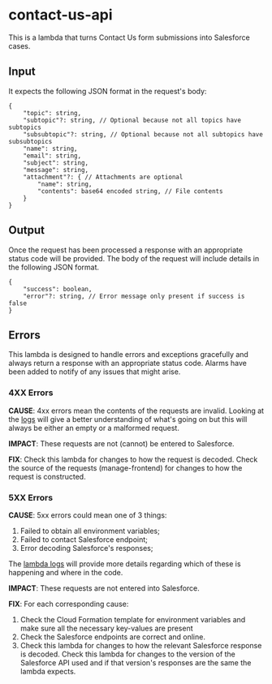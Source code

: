 # contact-us-api

This is a lambda that turns Contact Us form submissions into Salesforce cases.

## Input

It expects the following JSON format in the request's body:

```
{
    "topic": string,
    "subtopic"?: string, // Optional because not all topics have subtopics
    "subsubtopic"?: string, // Optional because not all subtopics have subsubtopics
    "name": string,
    "email": string,
    "subject": string,
    "message": string,
    "attachment"?: { // Attachments are optional
        "name": string,
        "contents": base64 encoded string, // File contents
    }
}
```

## Output

Once the request has been processed a response with an appropriate status code will be provided. The body of the request
 will include details in the following JSON format.

```
{
    "success": boolean,
    "error"?: string, // Error message only present if success is false
}
```

## Errors

This lambda is designed to handle errors and exceptions gracefully and always return a response with an appropriate
status code. Alarms have been added to notify of any issues that might arise.

### 4XX Errors

**CAUSE**: 4xx errors mean the contents of the requests are invalid. Looking at the
 [logs](https://eu-west-1.console.aws.amazon.com/cloudwatch/home?region=eu-west-1#logsV2:log-groups/log-group/$252Faws$252Flambda$252Fcontact-us-api-PROD)
 will give a better understanding of what's going on but this will always be either an empty or a malformed request.

**IMPACT**: These requests are not (cannot) be entered to Salesforce.

**FIX**: Check this lambda for changes to how the request is decoded. Check the source of the requests
 (manage-frontend) for changes to how the request is constructed.

### 5XX Errors

**CAUSE**: 5xx errors could mean one of 3 things:

1. Failed to obtain all environment variables;
2. Failed to contact Salesforce endpoint;
3. Error decoding Salesforce's responses;

The [lambda logs](https://eu-west-1.console.aws.amazon.com/cloudwatch/home?region=eu-west-1#logsV2:log-groups/log-group/$252Faws$252Flambda$252Fcontact-us-api-PROD)
 will provide more details regarding which of these is happening and where in the code.

**IMPACT**: These requests are not entered into Salesforce.

**FIX**: For each corresponding cause:

1. Check the Cloud Formation template for environment variables and make sure all the necessary key-values are present
1. Check the Salesforce endpoints are correct and online.
1. Check this lambda for changes to how the relevant Salesforce response is decoded. Check this lambda for changes to
 the version of the Salesforce API used and if that version's responses are the same the lambda expects.